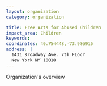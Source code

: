 ```yaml
---
layout: organization
category: organization

title: Free Arts for Abused Children
impact_area: Children
keywords: 
coordinates: 40.754448,-73.986916
address: |
  1431 Broadway Ave. 7th FLoor
  New York NY 10018
---
```

Organization's overview
